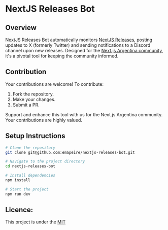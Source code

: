 # NextJS Releases Bot

## Overview

NextJS Releases Bot automatically monitors [NextJS Releases](https://github.com/vercel/next.js/releases), posting updates to X (formerly Twitter) and sending notifications to a Discord channel upon new releases. Designed for the [Next.js Argentina community](https://twitter.com/nextjsargentina), it's a pivotal tool for keeping the community informed.

## Contribution

Your contributions are welcome! To contribute:

1. Fork the repository.
2. Make your changes.
3. Submit a PR.

Support and enhance this tool with us for the Next.js Argentina community. Your contributions are highly valued.

## Setup Instructions

```bash
# Clone the repository
git clone git@github.com:emapeire/nextjs-releases-bot.git

# Navigate to the project directory
cd nextjs-releases-bot

# Install dependencies
npm install

# Start the project
npm run dev
```

## Licence:

This project is under the [MIT](LICENSE)
